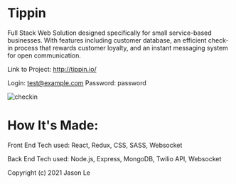 # Tippin
Full Stack Web Solution designed specifically for small service-based businesses. With features including customer database, an efficient check-in process that rewards customer loyalty, and an instant messaging system for open communication.

Link to Project: http://tippin.io/

Login: test@example.com Password: password

![checkin](https://user-images.githubusercontent.com/11216742/173740397-5c3c2fcf-c5a7-44ff-ac22-507332c5db40.png)

# How It's Made:

Front End
Tech used: React, Redux, CSS, SASS, Websocket

Back End
Tech used: Node.js, Express, MongoDB, Twilio API, Websocket

Copyright (c) 2021 Jason Le
